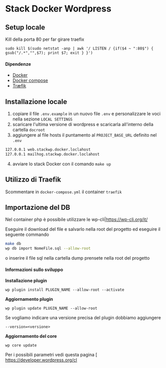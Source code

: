 
# Stack Docker Wordpress

## Setup locale

Kill della porta 80 per far girare traefix

`sudo kill $(sudo netstat -anp | awk '/ LISTEN / {if($4 ~ ":80$") { gsub("/.*","",$7); print $7; exit } }')`

#### Dipendenze

* [Docker](https://www.docker.com)
* [Docker compose](https://docs.docker.com/compose)
* [Træfik](https://traefik.io)

## Installazione locale

1. copiare il file `.env.example` in un nuovo file `.env` e personalizzare le voci nella sezione `LOCAL SETTINGS`
2. scaricare l'ultima versione di wordpress e scaricarla all'interno della cartella `docroot`
3. aggiungere al file hosts il puntamento al `PROJECT_BASE_URL` definito nel `.env`

```bash
127.0.0.1 web.stackwp.docker.loclahost
127.0.0.1 mailhog.stackwp.docker.loclahost
```

4. avviare lo stack Docker con il comando `make up`

## Utilizzo di Traefik

Scommentare in `docker-compose.yml` il container ```traefik```

## Importazione del DB
Nel container php è possibile utilizzare le wp-cli|https://wp-cli.org/it/ 

Eseguire il download del file e salvarlo nella root del progetto ed eseguire il seguente commando
```bash
make db
wp db import NomeFile.sql --allow-root 
```

o inserire il file sql nella cartella dump prensete nella root del progetto

#### Informazioni sullo sviluppo

**Installazione plugin**
```
wp plugin install PLUGIN_NAME --allow-root --activate
```

**Aggiornamento plugin**
```
wp plugin update PLUGIN_NAME --allow-root
```
Se vogliamo indicare una versione precisa del plugin dobbiamo aggiungere
```
--version=<versione>
```

**Aggiornamento del core**
```
wp core update
```
Per i possibili parametri vedi questa pagina [ https://developer.wordpress.org/cl